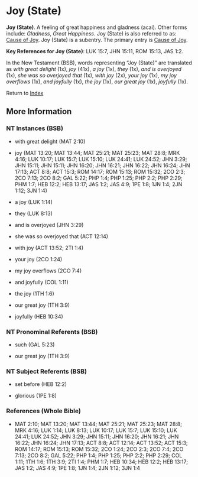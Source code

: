 # Joy (State)
**Joy (State)**. 
A feeling of great happiness and gladness (acai). 
Other forms include: 
*Gladness*, *Great Happiness*. 
Joy (State) is also referred to as: 
[Cause of Joy](CauseOfJoy.md). 
Joy (State) is a subentry. The primary entry is 
[Cause of Joy](CauseOfJoy.md). 


**Key References for Joy (State)**: 
LUK 15:7, JHN 15:11, ROM 15:13, JAS 1:2. 




In the New Testament (BSB), words representing “Joy (State)” are translated as 
*with great delight* (1x), *joy* (41x), *a joy* (1x), *they* (1x), *and is overjoyed* (1x), *she was so overjoyed that* (1x), *with joy* (2x), *your joy* (1x), *my joy overflows* (1x), *and joyfully* (1x), *the joy* (1x), *our great joy* (1x), *joyfully* (1x). 


Return to [Index](00-Index.md)

## More Information

### NT Instances (BSB)

* with great delight (MAT 2:10)

* joy (MAT 13:20; MAT 13:44; MAT 25:21; MAT 25:23; MAT 28:8; MRK 4:16; LUK 10:17; LUK 15:7; LUK 15:10; LUK 24:41; LUK 24:52; JHN 3:29; JHN 15:11; JHN 15:11; JHN 16:20; JHN 16:21; JHN 16:22; JHN 16:24; JHN 17:13; ACT 8:8; ACT 15:3; ROM 14:17; ROM 15:13; ROM 15:32; 2CO 2:3; 2CO 7:13; 2CO 8:2; GAL 5:22; PHP 1:4; PHP 1:25; PHP 2:2; PHP 2:29; PHM 1:7; HEB 12:2; HEB 13:17; JAS 1:2; JAS 4:9; 1PE 1:8; 1JN 1:4; 2JN 1:12; 3JN 1:4)

* a joy (LUK 1:14)

* they (LUK 8:13)

* and is overjoyed (JHN 3:29)

* she was so overjoyed that (ACT 12:14)

* with joy (ACT 13:52; 2TI 1:4)

* your joy (2CO 1:24)

* my joy overflows (2CO 7:4)

* and joyfully (COL 1:11)

* the joy (1TH 1:6)

* our great joy (1TH 3:9)

* joyfully (HEB 10:34)



### NT Pronominal Referents (BSB)

* such (GAL 5:23)

* our great joy (1TH 3:9)



### NT Subject Referents (BSB)

* set before (HEB 12:2)

* glorious (1PE 1:8)



### References (Whole Bible)

* MAT 2:10; MAT 13:20; MAT 13:44; MAT 25:21; MAT 25:23; MAT 28:8; MRK 4:16; LUK 1:14; LUK 8:13; LUK 10:17; LUK 15:7; LUK 15:10; LUK 24:41; LUK 24:52; JHN 3:29; JHN 15:11; JHN 16:20; JHN 16:21; JHN 16:22; JHN 16:24; JHN 17:13; ACT 8:8; ACT 12:14; ACT 13:52; ACT 15:3; ROM 14:17; ROM 15:13; ROM 15:32; 2CO 1:24; 2CO 2:3; 2CO 7:4; 2CO 7:13; 2CO 8:2; GAL 5:22; PHP 1:4; PHP 1:25; PHP 2:2; PHP 2:29; COL 1:11; 1TH 1:6; 1TH 3:9; 2TI 1:4; PHM 1:7; HEB 10:34; HEB 12:2; HEB 13:17; JAS 1:2; JAS 4:9; 1PE 1:8; 1JN 1:4; 2JN 1:12; 3JN 1:4



